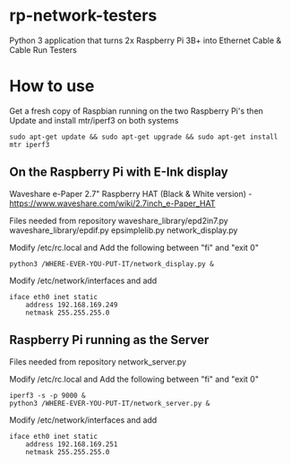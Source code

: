 # rp-network-testers
Python 3 application that turns 2x Raspberry Pi 3B+ into Ethernet Cable & Cable Run Testers

How to use 
====================
Get a fresh copy of Raspbian running on the two Raspberry Pi's then Update and install mtr/iperf3 on both systems 

```sudo apt-get update && sudo apt-get upgrade && sudo apt-get install mtr iperf3```

On the Raspberry Pi with E-Ink display
---------------------
Waveshare e-Paper 2.7" Raspberry HAT (Black & White version) - https://www.waveshare.com/wiki/2.7inch_e-Paper_HAT

Files needed from repository
waveshare_library/epd2in7.py
waveshare_library/epdif.py
epsimplelib.py
network_display.py

Modify /etc/rc.local and Add the following between "fi" and "exit 0"
```
python3 /WHERE-EVER-YOU-PUT-IT/network_display.py &
```

Modify /etc/network/interfaces and add
```
iface eth0 inet static
    address 192.168.169.249
    netmask 255.255.255.0
```


Raspberry Pi running as the Server
---------------------
Files needed from repository
network_server.py

Modify /etc/rc.local and Add the following between "fi" and "exit 0"
```
iperf3 -s -p 9000 &
python3 /WHERE-EVER-YOU-PUT-IT/network_server.py &
```

Modify /etc/network/interfaces and add
```
iface eth0 inet static
    address 192.168.169.251
    netmask 255.255.255.0
```

